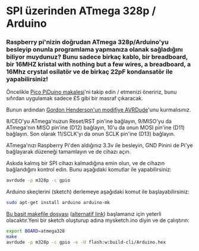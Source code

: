 <!--
---
name: Arduino SPI
description: Raspberry Pi SPI ile Arduino programlama
pin:
  '19':
    name: MOSI
    direction: output
    active: high
    description: Master Out / Slave In
  '21':
    name: MISO
    direction: input
    active: high
    description: Master In / Slave Out
  '23':
    name: SCKL
    direction: output
    active: high
    description: Clock
  '24':
    name: CE0
    direction: output
    active: high
    description: Arduino Reset
-->
# SPI üzerinden ATmega 328p / Arduino

### Raspberry pi'nizin doğrudan ATmega 328p/Arduino'yu besleyip onunla programlama yapmanıza olanak sağladığını biliyor muydunuz? Bunu sadece birkaç kablo, bir breadboard, bir 16MHZ kristal with nothing but a few wires, a breadboard, a 16Mhz crystal osilatör ve de birkaç 22pF kondansatör ile yapabilirsiniz!

Öncelikle [Pico PiDuino makalesi](http://pi.gadgetoid.com/article/building-the-pico-piduino)'ni takip edin / etmenizi öneririz, bunu sıfırdan uygulamak sadece &pound;5 gibi bir masraf çıkaracak.

Bunun ardından [Gordon Henderson'un modifiye AVRDude](https://projects.drogon.net/raspberry-pi/gertboard/arduino-ide-installation-isp/)'unu kurmalısınız.

8/CEO'yu ATmega'nuzun Reset/RST pin'ine bağlayın, 9/MISO'yu da ATmega'nın MISO pin'ine (D12) bağlayın, 10'u da onun MOSI pin'ine (D11) bağlayın. Son olarak 11/SCLK'yı da onun SCLK pin'ine (D13) bağlayın.

ATmega'nızı Raspberry Pi'den aldığınız 3.3v ile besleyin, GND Pinini de Pi'ye bağlayarak düzeneği tamamlayın ve de cihazı açın.

Askıda kalmış bir SPI cihazı kalmadığına emin olun, ve de cihazın bağlandığını kontrol edin. Bunu aşağıdaki komutlar ile yapabilirsiniz:

```bash
avrdude -p m328p -c gpio
```

Arduino skeçlerini (sketch) derlemeye aşağıdaki komut ile başlayabilirsiniz:

```bash
sudo apt-get install arduino arduino-mk
```

[Bu basit makefile dosyası](http://pi.gadgetoid.com/arduino/Makefile) ([alternatif link](http://paste.debian.net/111092/)) başlamanız için yeterli olacaktır.Yeni bir sketch oluşturup adına mysketch.ino diyin ve de çalıştırın:


```bash
export BOARD=atmega328
make
avrdude -p m328p -c gpio -e -U flash:w:build-cli/Arduino.hex
```
